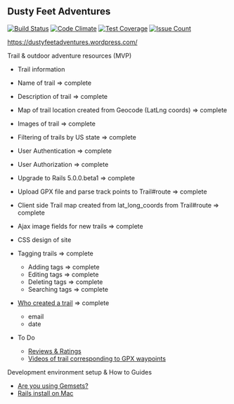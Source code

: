 ## Dusty Feet Adventures

[![Build Status](https://travis-ci.org/CarlosGabaldon/dusty-feet-adventures.svg?branch=master)](https://travis-ci.org/CarlosGabaldon/dusty-feet-adventures)
[![Code Climate](https://codeclimate.com/github/CarlosGabaldon/dusty-feet-adventures/badges/gpa.svg)](https://codeclimate.com/github/CarlosGabaldon/dusty-feet-adventures)
[![Test Coverage](https://codeclimate.com/github/CarlosGabaldon/dusty-feet-adventures/badges/coverage.svg)](https://codeclimate.com/github/CarlosGabaldon/dusty-feet-adventures/coverage)
[![Issue Count](https://codeclimate.com/github/CarlosGabaldon/dusty-feet-adventures/badges/issue_count.svg)](https://codeclimate.com/github/CarlosGabaldon/dusty-feet-adventures)

https://dustyfeetadventures.wordpress.com/

Trail & outdoor adventure resources (MVP)
 - Trail information
  - Name of trail => complete
  - Description of trail => complete
  - Map of trail location created from Geocode (LatLng coords) => complete
  - Images of trail => complete
  - Filtering of trails by US state => complete
  - User Authentication => complete
  - User Authorization => complete
  - Upgrade to Rails 5.0.0.beta1 => complete
  - Upload GPX file and parse track points to Trail#route => complete
  - Client side Trail map created from lat_long_coords from Trail#route => complete
  - Ajax image fields for new trails => complete
  - CSS design of site
  - Tagging trails => complete
    - Adding tags => complete
    - Editing tags => complete
    - Deleting tags => complete
    - Searching tags => complete
  - [Who created a trail](https://github.com/CarlosGabaldon/dusty-feet-adventures/pull/29) => complete
    - email
    - date

 - To Do
   - [Reviews & Ratings](https://github.com/CarlosGabaldon/dusty-feet-adventures/issues/5)
   - [Videos of trail corresponding to GPX waypoints](https://github.com/CarlosGabaldon/dusty-feet-adventures/issues/28)


Development environment setup & How to Guides
  - [Are you using Gemsets?](https://carlosgabaldon.wordpress.com/articles/are-you-using-gemsets/)
  - [Rails install on Mac](http://railsapps.github.io/installrubyonrails-mac.html)
